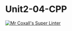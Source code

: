 # Unit2-04-CPP
[![Mr Coxall's Super Linter](https://github.com/ICS3U-C-Programming-Amara-T/Unit2-04-CPP/workflows/Mr%20Coxall's%20Super%20Linter/badge.svg)](https://github.com/ICS3U-C-Programming-Amara-T/Unit2-04-CPP/actions/)
